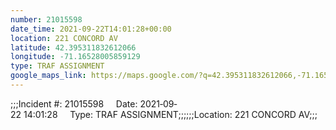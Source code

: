 ```yaml
---
number: 21015598
date_time: 2021-09-22T14:01:28+00:00
location: 221 CONCORD AV
latitude: 42.395311832612066
longitude: -71.16528005859129
type: TRAF ASSIGNMENT
google_maps_link: https://maps.google.com/?q=42.395311832612066,-71.16528005859129
---
```


;;;Incident #: 21015598     Date: 2021‐09‐22 14:01:28     Type: TRAF ASSIGNMENT;;;;;;Location: 221 CONCORD AV;;;
